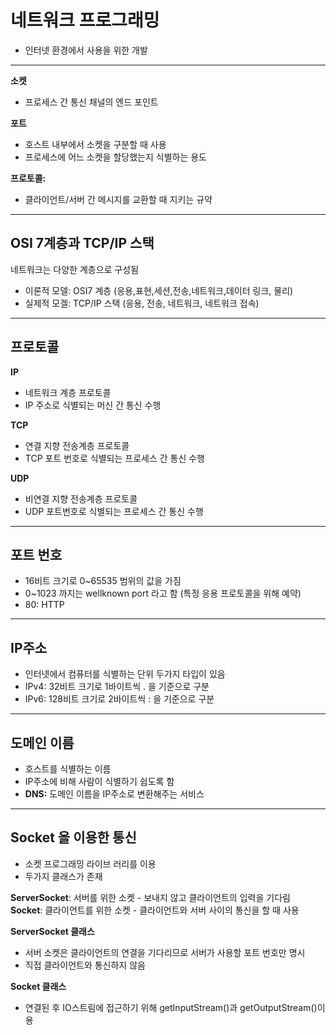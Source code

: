 # 네트워크 프로그래밍
- 인터넷 환경에서 사용을 위한 개발
----
**소켓** 
- 프로세스 간 통신 채널의 엔드 포인트

**포트**
- 호스트 내부에서 소켓을 구분할 때 사용
- 프로세스에 어느 소켓을 할당했는지 식별하는 용도

**프로토콜:** 
- 클라이언트/서버 간 메시지를 교환할 때 지키는 규약
----
## OSI 7계층과 TCP/IP 스택
네트워크는 다양한 계층으로 구성됨   
- 이론적 모델: OSI7 계층 (응용,표현,세션,전송,네트워크,데이터 링크, 물리)
- 실제적 모겔: TCP/IP 스택 (응용, 전송, 네트워크, 네트워크 접속)
----
## 프로토콜
**IP**
- 네트워크 계층 프로토콜
- IP 주소로 식별되는 머신 간 통신 수행

**TCP**
- 연결 지향 전송계층 프로토콜
- TCP 포트 번호로 식별되는 프로세스 간 통신 수행

**UDP**
- 비연결 지향 전송계층 프로토콜
- UDP 포트번호로 식별되는 프로세스 간 통신 수행
----
## 포트 번호
- 16비트 크기로 0~65535 범위의 값을 가짐
- 0~1023 까지는 wellknown port 라고 함 (특정 응용 프로토콜을 위해 예약)
- 80: HTTP
----
## IP주소
- 인터넷에서 컴퓨터를 식별하는 단위 두가지 타입이 있음
- IPv4: 32비트 크기로 1바이트씩 . 을 기준으로 구분
- IPv6: 128비트 크기로 2바이트씩 : 을 기준으로 구분
----
## 도메인 이름
- 호스트를 식별하는 이름
- IP주소에 비해 사람이 식별하기 쉽도록 함
- **DNS:** 도메인 이름을 IP주소로 변환해주는 서비스
----
## Socket 을 이용한 통신
- 소켓 프로그래밍 라이브 러리를 이용
- 두가지 클래스가 존재
   
**ServerSocket**: 서버를 위한 소켓 - 보내지 않고 클라이언트의 입력을 기다림   
**Socket**: 클라이언트를 위한 소켓 - 클라이언트와 서버 사이의 통신을 할 때 사용
    
**ServerSocket 클래스**
- 서버 소켓은 클라이언트의 연결을 기다리므로 서버가 사용할 포트 번호만 명시
- 직접 클라이언트와 통신하지 않음

**Socket 클래스**
- 연결된 후 IO스트림에 접근하기 위해 getInputStream()과 getOutputStream()이용

